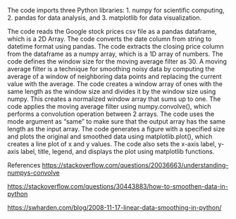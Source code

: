 The code imports three Python libraries: 
    1. numpy for scientific computing, 
    2. pandas for data analysis, and 
    3. matplotlib for data visualization. 

The code reads the Google stock prices csv file as a pandas dataframe, which is a 2D Array. 
The code converts the date column from string to datetime format using pandas. 
The code extracts the closing price column from the dataframe as a numpy array, which is a 1D array of numbers. 
The code defines the window size for the moving average filter as 30. 
A moving average filter is a technique for smoothing noisy data by computing the average of a window of neighboring data points and replacing the current value with the average. 
The code creates a window array of ones with the same length as the window size and divides it by the window size using numpy. 
This creates a normalized window array that sums up to one. 
The code applies the moving average filter using numpy.convolve(), which performs a convolution operation between 2 arrays. 
The code uses the mode argument as “same” to make sure that the output array has the same length as the input array. 
The code generates a figure with a specified size and plots the original and smoothed data using matplotlib.plot(), which creates a line plot of x and y values. 
The code also sets the x-axis label, y-axis label, title, legend, and displays the plot using matplotlib functions.


References
https://stackoverflow.com/questions/20036663/understanding-numpys-convolve

https://stackoverflow.com/questions/30443883/how-to-smoothen-data-in-python

https://swharden.com/blog/2008-11-17-linear-data-smoothing-in-python/

